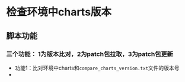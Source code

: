 # 检查环境中charts版本

## 脚本功能
### 三个功能： 1为版本比对，2为patch包拉取，3为patch包更新
+ 功能1：比对环境中charts和`compare_charts_version.txt`文件的版本号
+ 

